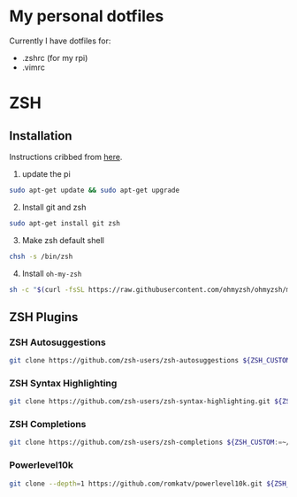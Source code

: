 # My personal dotfiles

Currently I have dotfiles for:

* .zshrc (for my rpi)
* .vimrc

# ZSH

## Installation

Instructions cribbed from [here](https://www.uberbuilder.com/oh-my-zsh-on-raspberry-pi/).

1. update the pi

```bash
sudo apt-get update && sudo apt-get upgrade
```

2. Install git and zsh

```bash
sudo apt-get install git zsh
```

3. Make zsh default shell

```bash
chsh -s /bin/zsh
```

4. Install `oh-my-zsh`

```bash
sh -c "$(curl -fsSL https://raw.githubusercontent.com/ohmyzsh/ohmyzsh/master/tools/install.sh)"
```

## ZSH Plugins

### ZSH Autosuggestions
```bash
git clone https://github.com/zsh-users/zsh-autosuggestions ${ZSH_CUSTOM:-~/.oh-my-zsh/custom}/plugins/zsh-autosuggestions
```

### ZSH Syntax Highlighting
```bash
git clone https://github.com/zsh-users/zsh-syntax-highlighting.git ${ZSH_CUSTOM:-~/.oh-my-zsh/custom}/plugins/zsh-syntax-highlighting
```

### ZSH Completions
```bash
git clone https://github.com/zsh-users/zsh-completions ${ZSH_CUSTOM:=~/.oh-my-zsh/custom}/plugins/zsh-completions
```

### Powerlevel10k
```bash
git clone --depth=1 https://github.com/romkatv/powerlevel10k.git ${ZSH_CUSTOM:-$HOME/.oh-my-zsh/custom}/themes/powerlevel10k
```